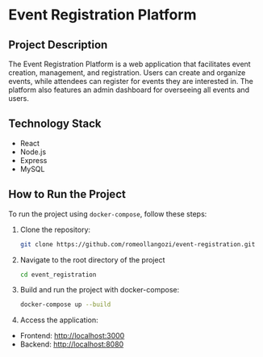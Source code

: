 # Event Registration Platform

## Project Description

The Event Registration Platform is a web application that facilitates event creation, management, and registration. Users can create and organize events, while attendees can register for events they are interested in. The platform also features an admin dashboard for overseeing all events and users.

## Technology Stack

- React
- Node.js
- Express
- MySQL

## How to Run the Project

To run the project using `docker-compose`, follow these steps:

1. Clone the repository:

   ```bash
   git clone https://github.com/romeollangozi/event-registration.git

2. Navigate to the root directory of the project
   ```bash
   cd event_registration

3. Build and run the project with docker-compose:
   ```bash
   docker-compose up --build

4. Access the application:
  - Frontend: [http://localhost:3000](http://localhost:3000)
  - Backend: [http://localhost:8080](http://localhost:8080)
